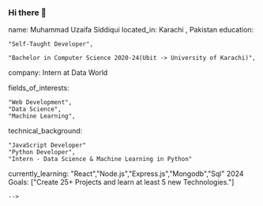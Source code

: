 ### Hi there 👋

name: Muhammad Uzaifa Siddiqui
located_in: Karachi , Pakistan
education:

    "Self-Taught Developer",
    
    "Bachelor in Computer Science 2020-24(Ubit -> University of Karachi)",

company: Intern at Data World

fields_of_interests:
  
    "Web Development",
    "Data Science",
    "Machine Learning",
  
technical_background:
  
    "JavaScript Developer"
    "Python Developer",
    "Intern - Data Science & Machine Learning in Python"
  
  
currently_learning: "React","Node.js","Express.js","Mongodb","Sql"
2024 Goals: ["Create 25+ Projects and learn at least 5 new Technologies."]
```
-->
